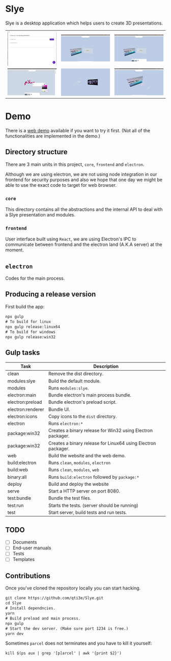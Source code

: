 # Slye

Slye is a desktop application which helps users to create 3D presentations.

|                               |                               |                               |
| ----------------------------- | ----------------------------- | ----------------------------- |
| <img src="screenshots/1.png"> | <img src="screenshots/2.png"> | <img src="screenshots/3.png"> |
| <img src="screenshots/4.png"> | <img src="screenshots/5.png"> | <img src="screenshots/6.png"> |

# Demo

There is a [web demo](https://qti3e.github.io/slye/app.html) available if you
want to try it first.
(Not all of the functionalities are implemented in the demo.)

## Directory structure

There are 3 main units in this project, `core`, `frontend` and `electron`.

Although we are using electron, we are not using node integration in our
frontend for security purposes and also we hope that one day we might be
able to use the exact code to target for web browser.

### `core`

This directory contains all the abstractions and the internal API to deal with a
Slye presentation and modules.

### `frontend`

User interface built using `React`, we are using Electron's IPC to communicate
between frontend and the electron land (A.K.A server) at the moment.

## `electron`

Codes for the main process.

## Producing a release version

First build the app:

```
npx gulp
# To build for linux
npx gulp release:linux64
# To build for windows
npx gulp release:win32
```

## Gulp tasks

| Task              | Description                                                   |
| ----------------- | ------------------------------------------------------------- |
| clean             | Remove the dist directory.                                    |
| modules:slye      | Build the default module.                                     |
| modules           | Runs `modules:slye`.                                          |
| electron:main     | Bundle electron's main process bundle.                        |
| electron:preload  | Bundle electron's preload script.                             |
| electron:renderer | Bundle UI.                                                    |
| electron:icons    | Copy icons to the `dist` directory.                           |
| electron          | Runs `electron:*`                                             |
| package:win32     | Creates a binary release for Win32 using Electron packager.   |
| package:win32     | Creates a binary release for Linux64 using Electron packager. |
| web               | Build the website and the web demo.                           |
| build:electron    | Runs `clean`, `modules`, `electron`                           |
| build:web         | Runs `clean`, `modules`, `web`                                |
| binary:all        | Runs `build:electron` followed by `package:*`                 |
| deploy            | Build and deploy the website                                  |
| serve             | Start a HTTP server on port 8080.                             |
| test:bundle       | Bundle the test files.                                        |
| test:run          | Starts the tests. (server should be running)                  |
| test              | Start server, build tests and run tests.                      |

## TODO

- [ ] Documents
- [ ] End-user manuals
- [ ] Tests
- [ ] Templates

## Contributions

Once you've cloned the repository locally you can start hacking.

```
git clone https://github.com/qti3e/Slye.git
cd Slye
# Install dependncies.
yarn
# Build preload and main process.
npx gulp
# Start the dev server. (Make sure port 1234 is free.)
yarn dev
```

Sometimes `parcel` does not terminates and you have to kill it yourself:

```
kill $(ps aux | grep '[p]arcel' | awk '{print $2}')
```
